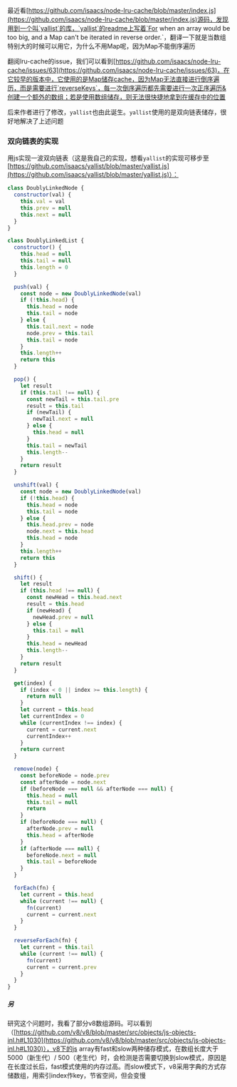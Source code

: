 最近看[https://github.com/isaacs/node-lru-cache/blob/master/index.js](https://github.com/isaacs/node-lru-cache/blob/master/index.js)源码，发现用到一个叫`yallist`的库，`yallist`的readme上写着`For when an array would be too big, and a Map can't be iterated in reverse order.`，翻译一下就是当数组特别大的时候可以用它，为什么不用Map呢，因为Map不能倒序遍历



翻阅lru-cache的issue，我们可以看到[https://github.com/isaacs/node-lru-cache/issues/63](https://github.com/isaacs/node-lru-cache/issues/63)，在它较早的版本中，它使用的是Map储存cache，因为Map无法直接进行倒序遍历，而是需要进行`reverseKeys`，每一次倒序遍历都先需要进行一次正序遍历&创建一个额外的数组；若是使用数组储存，则无法很快捷地拿到在缓存中的位置

后来作者进行了修改，`yallist`也由此诞生。`yallist`使用的是双向链表储存，很好地解决了上述问题

### 双向链表的实现

用js实现一波双向链表（这是我自己的实现，想看`yallist`的实现可移步至[https://github.com/isaacs/yallist/blob/master/yallist.js](https://github.com/isaacs/yallist/blob/master/yallist.js)）：

```js
class DoublyLinkedNode {
  constructor(val) {
    this.val = val
    this.prev = null
    this.next = null
  }
}

class DoublyLinkedList {
  constructor() {
    this.head = null
    this.tail = null
    this.length = 0
  }

  push(val) {
    const node = new DoublyLinkedNode(val)
    if (!this.head) {
      this.head = node
      this.tail = node
    } else {
      this.tail.next = node
      node.prev = this.tail
      this.tail = node
    }
    this.length++
    return this
  }

  pop() {
    let result
    if (this.tail !== null) {
      const newTail = this.tail.pre
      result = this.tail
      if (newTail) {
        newTail.next = null
      } else {
        this.head = null
      }
      this.tail = newTail
      this.length--
    }
    return result
  }

  unshift(val) {
    const node = new DoublyLinkedNode(val)
    if (!this.head) {
      this.head = node
      this.tail = node
    } else {
      this.head.prev = node
      node.next = this.head
      this.head = node
    }
    this.length++
    return this
  }

  shift() {
    let result
    if (this.head !== null) {
      const newHead = this.head.next
      result = this.head
      if (newHead) {
        newHead.prev = null
      } else {
        this.tail = null
      }
      this.head = newHead
      this.length--
    }
    return result
  }

  get(index) {
    if (index < 0 || index >= this.length) {
      return null
    }
    let current = this.head
    let currentIndex = 0
    while (currentIndex !== index) {
      current = current.next
      currentIndex++
    }
    return current
  }

  remove(node) {
    const beforeNode = node.prev
    const afterNode = node.next
    if (beforeNode === null && afterNode === null) {
      this.head = null
      this.tail = null
      return
    }
    if (beforeNode === null) {
      afterNode.prev = null
      this.head = afterNode
    }
    if (afterNode === null) {
      beforeNode.next = null
      this.tail = beforeNode
    }
  }

  forEach(fn) {
    let current = this.head
    while (current !== null) {
      fn(current)
      current = current.next
    }
  }

  reverseForEach(fn) {
    let current = this.tail
    while (current !== null) {
      fn(current)
      current = current.prev
    }
  }
}
```

##### 另

研究这个问题时，我看了部分v8数组源码。可以看到（[https://github.com/v8/v8/blob/master/src/objects/js-objects-inl.h#L1030](https://github.com/v8/v8/blob/master/src/objects/js-objects-inl.h#L1030)），v8下的js array有fast和slow两种储存模式，在数组长度大于5000（新生代）/ 500（老生代）时，会检测是否需要切换到slow模式，原因是在长度过长后，fast模式使用的内存过高。而slow模式下，v8采用字典的方式存储数组，用索引index作key，节省空间，但会变慢
